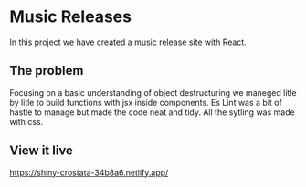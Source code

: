 # Music Releases
In this project we have created a music release site with React. 

## The problem

Focusing on a basic understanding of object destructuring we maneged litle by litle to build functions with jsx inside components. Es Lint was a bit of hastle to manage but made the code neat and tidy. All the sytling was made with css.

## View it live

https://shiny-crostata-34b8a6.netlify.app/
